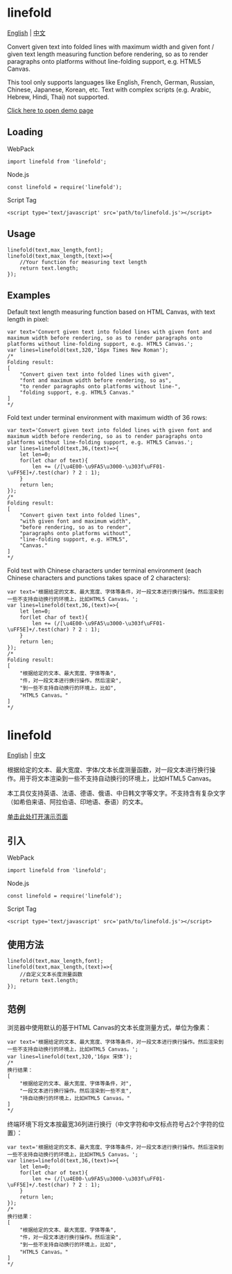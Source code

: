 <a name='english'></a>

linefold
========

[English](#english) | [中文](#chinese)

Convert given text into folded lines with maximum width and given font / given text length measuring function before rendering, so as to render paragraphs onto platforms without line-folding support, e.g. HTML5 Canvas.

This tool only supports languages like English, French, German, Russian, Chinese, Japanese, Korean, etc. Text with complex scripts (e.g. Arabic, Hebrew, Hindi, Thai) not supported.

[Click here to open demo page](https://frank-deng.github.io/linefold/)

Loading
-------

WebPack

	import linefold from 'linefold';

Node.js

	const linefold = require('linefold');

Script Tag

	<script type='text/javascript' src='path/to/linefold.js'></script>

Usage
-----

	linefold(text,max_length,font);
	linefold(text,max_length,(text)=>{
		//Your function for measuring text length
		return text.length;
	});

Examples
--------

Default text length measuring function based on HTML Canvas, with text length in pixel:

	var text='Convert given text into folded lines with given font and maximum width before rendering, so as to render paragraphs onto platforms without line-folding support, e.g. HTML5 Canvas.';
	var lines=linefold(text,320,'16px Times New Roman');
	/*
	Folding result:
	[
		"Convert given text into folded lines with given",
		"font and maximum width before rendering, so as",
		"to render paragraphs onto platforms without line-",
		"folding support, e.g. HTML5 Canvas."
	]
	*/

Fold text under terminal environment with maximum width of 36 rows:

	var text='Convert given text into folded lines with given font and maximum width before rendering, so as to render paragraphs onto platforms without line-folding support, e.g. HTML5 Canvas.';
	var lines=linefold(text,36,(text)=>{
		let len=0;
		for(let char of text){
			len += (/[\u4E00-\u9FA5\u3000-\u303f\uFF01-\uFF5E]+/.test(char) ? 2 : 1);
		}
		return len;
	});
	/*
	Folding result:
	[
		"Convert given text into folded lines",
		"with given font and maximum width",
		"before rendering, so as to render",
		"paragraphs onto platforms without",
		"line-folding support, e.g. HTML5",
		"Canvas."
	]
	*/

Fold text with Chinese characters under terminal environment (each Chinese characters and punctions takes space of 2 characters):

	var text='根据给定的文本、最大宽度、字体等条件，对一段文本进行换行操作。然后渲染到一些不支持自动换行的环境上，比如HTML5 Canvas。';
	var lines=linefold(text,36,(text)=>{
		let len=0;
		for(let char of text){
			len += (/[\u4E00-\u9FA5\u3000-\u303f\uFF01-\uFF5E]+/.test(char) ? 2 : 1);
		}
		return len;
	});
	/*
	Folding result:
	[
		"根据给定的文本、最大宽度、字体等条",
		"件，对一段文本进行换行操作。然后渲染",
		"到一些不支持自动换行的环境上，比如",
		"HTML5 Canvas。"
	]
	*/


<a name='chinese'></a>

linefold
========

[English](#english) | [中文](#chinese)

根据给定的文本、最大宽度、字体/文本长度测量函数，对一段文本进行换行操作。用于将文本渲染到一些不支持自动换行的环境上，比如HTML5 Canvas。

本工具仅支持英语、法语、德语、俄语、中日韩文字等文字。不支持含有复杂文字（如希伯来语、阿拉伯语、印地语、泰语）的文本。

[单击此处打开演示页面](https://frank-deng.github.io/linefold/)

引入
----

WebPack

	import linefold from 'linefold';

Node.js

	const linefold = require('linefold');

Script Tag

	<script type='text/javascript' src='path/to/linefold.js'></script>

使用方法
--------

	linefold(text,max_length,font);
	linefold(text,max_length,(text)=>{
		//自定义文本长度测量函数
		return text.length;
	});
	
范例
----

浏览器中使用默认的基于HTML Canvas的文本长度测量方式，单位为像素：

	var text='根据给定的文本、最大宽度、字体等条件，对一段文本进行换行操作。然后渲染到一些不支持自动换行的环境上，比如HTML5 Canvas。';
	var lines=linefold(text,320,'16px 宋体');
	/*
	换行结果：
	[
		"根据给定的文本、最大宽度、字体等条件，对",
		"一段文本进行换行操作。然后渲染到一些不支",
		"持自动换行的环境上，比如HTML5 Canvas。"
	]
	*/

终端环境下将文本按最宽36列进行换行（中文字符和中文标点符号占2个字符的位置）：

	var text='根据给定的文本、最大宽度、字体等条件，对一段文本进行换行操作。然后渲染到一些不支持自动换行的环境上，比如HTML5 Canvas。';
	var lines=linefold(text,36,(text)=>{
		let len=0;
		for(let char of text){
			len += (/[\u4E00-\u9FA5\u3000-\u303f\uFF01-\uFF5E]+/.test(char) ? 2 : 1);
		}
		return len;
	});
	/*
	换行结果：
	[
		"根据给定的文本、最大宽度、字体等条",
		"件，对一段文本进行换行操作。然后渲染",
		"到一些不支持自动换行的环境上，比如",
		"HTML5 Canvas。"
	]
	*/

